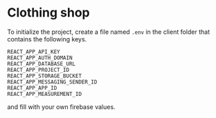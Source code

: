 # Clothing shop

To initialize the project, create a file named ```.env``` in the client folder that contains the following keys.
```
REACT_APP_API_KEY
REACT_APP_AUTH_DOMAIN
REACT_APP_DATABASE_URL
REACT_APP_PROJECT_ID
REACT_APP_STORAGE_BUCKET
REACT_APP_MESSAGING_SENDER_ID
REACT_APP_APP_ID
REACT_APP_MEASUREMENT_ID
```
and fill with your own firebase values.
